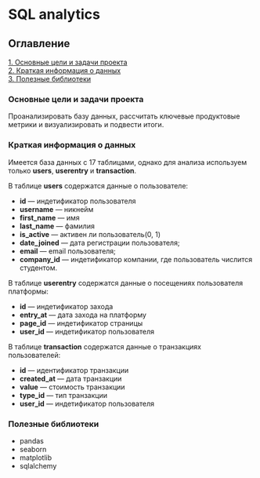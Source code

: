 # SQL analytics

## Оглавление

[1. Основные цели и задачи проекта](https://github.com/disff/pet-projects/DA_DS/sql_analytics/README.md#Основные-цели-и-задачи-проекта)  
[2. Краткая информация о данных](https://github.com/disff/pet-projects/DA_DS/sql_analytics/README.md#Краткая-информация-о-данных)  
[3. Полезные библиотеки](https://github.com/disff/pet-projects/DA_DS/sql_analytics/README.md#Полезные-библиотеки)

### Основные цели и задачи проекта

Проанализировать базу данных, рассчитать ключевые продуктовые метрики и визуализировать и подвести итоги.

### Краткая информация о данных

Имеется база данных с 17 таблицами, однако для анализа используем только **users**, **userentry** и **transaction**.  

В таблице **users** содержатся данные о пользователе:

* **id** — индетификатор пользователя
* **username** — никнейм
* **first_name** — имя
* **last_name** — фамилия
* **is_active** — активен ли пользователь(0, 1)
* **date_joined** — дата регистрации пользователя;
* **email** — email пользователя;
* **company_id** — индетификатор компании, где пользователь числится студентом.

В таблице **userentry** содержатся данные о посещениях пользователя платформы:

* **id** — индетификатор захода
* **entry_at** — дата захода на платформу
* **page_id** — индетификатор страницы
* **user_id** — индетификатор пользователя

В таблице **transaction** содержатся данные о транзакциях пользователей:

* **id** — идентификатор транзакции
* **created_at** — дата транзакции
* **value** — стоимость транзакции
* **type_id** — тип транзакции
* **user_id** — индетификатор пользователя

### Полезные библиотеки

* pandas  
* seaborn 
* matplotlib
* sqlalchemy
